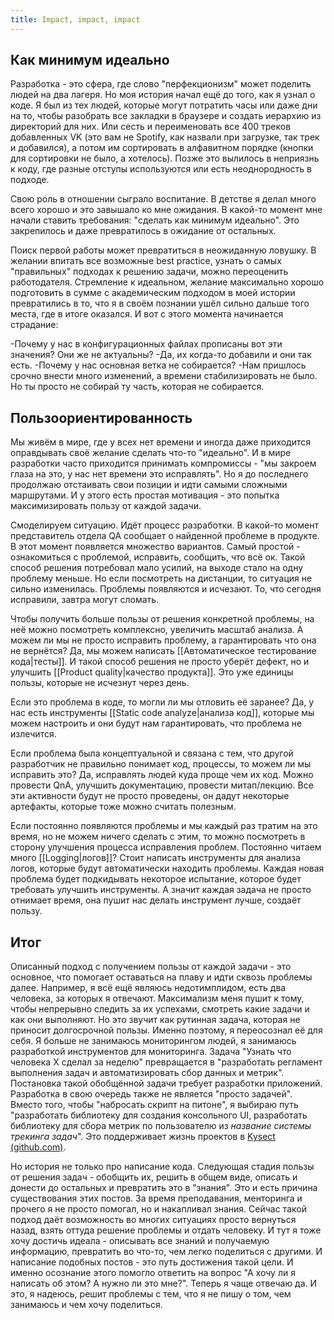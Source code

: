 ```yaml
---
title: Impact, impact, impact
---
```


## Как минимум идеально
Разработка - это сфера, где слово "перфекционизм" может поделить людей на два лагеря. Но моя история начал ещё до того, как я узнал о коде. Я был из тех людей, которые могут потратить часы или даже дни на то, чтобы разобрать все закладки в браузере и создать иерархию из директорий для них. Или сесть и переименовать все 400 треков добавленных VK (это вам не Spotify, как назвали при загрузке, так трек и добавился), а потом им сортировать в алфавитном порядке (кнопки для сортировки не было, а хотелось). Позже это вылилось в неприязнь к коду, где разные отступы используются или есть неоднородность в подходе.

Свою роль в отношении сыграло воспитание. В детстве я делал много всего хорошо и это завышало ко мне ожидания. В какой-то момент мне начали ставить требования: "сделать как минимум идеально". Это закрепилось и даже превратилось в ожидание от остальных.

Поиск первой работы может превратиться в неожиданную ловушку. В желании впитать все возможные best practice, узнать о самых "правильных" подходах к решению задачи, можно переоценить работодателя. Стремление к идеальном, желание максимально хорошо подготовить в сумме с академическим подходом в моей истории превратились в то, что я в своём познании ушёл сильно дальше того места, где в итоге оказался. И вот с этого момента начинается страдание:

-Почему у нас в конфигурационных файлах прописаны вот эти значения? Они же не актуальны?
-Да, их когда-то добавили и они так есть.
-Почему у нас основная ветка не собирается?
-Нам пришлось срочно внести много изменений, а времени стабилизировать не было. Но ты просто не собирай ту часть, которая не собирается.
## Пользоориентированность
Мы живём в мире, где у всех нет времени и иногда даже приходится оправдывать своё желание сделать что-то "идеально". И в мире разработки часто приходится принимать компромиссы - "мы закроем глаза на это, у нас нет времени это исправлять". Но я до последнего продолжаю отстаивать свои позиции и идти самыми сложными маршрутами. И у этого есть простая мотивация - это попытка максимизировать пользу от каждой задачи.

Смоделируем ситуацию. Идёт процесс разработки. В какой-то момент представитель отдела QA сообщает о найденной проблеме в продукте. В этот момент появляется множество вариантов. Самый простой - ознакомиться с проблемой, исправить, сообщить, что всё ок. Такой способ решения потребовал мало усилий, на выходе стало на одну проблему меньше. Но если посмотреть на дистанции, то ситуация не сильно изменилась. Проблемы появляются и исчезают. То, что сегодня исправили, завтра могут сломать.

Чтобы получить больше пользы от решения конкретной проблемы, на неё можно посмотреть комплексно, увеличить масштаб анализа. А можем ли мы не просто исправить проблему, а гарантировать что она не вернётся? Да, мы можем написать [[Автоматическое тестирование кода|тесты]]. И такой способ решения не просто уберёт дефект, но и улучшить [[Product quality|качество продукта]]. Это уже единицы пользы, которые не исчезнут через день.

Если это проблема в коде, то могли ли мы отловить её заранее? Да, у нас есть инструменты [[Static code analyze|анализа код]], которые мы можем настроить и они будут нам гарантировать, что проблема не излечится.

Если проблема была концептуальной и связана с тем, что другой разработчик не правильно понимает код, процессы, то можем ли мы исправить это? Да, исправлять людей куда проще чем их код. Можно провести QnA, улучшить документацию, провести митап/лекцию. Все эти активности будут не просто проведены, он дадут некоторые артефакты, которые тоже можно считать полезным.

Если постоянно появляются проблемы и мы каждый раз тратим на это время, но не можем ничего сделать с этим, то можно посмотреть в сторону улучшения процесса исправления проблем. Постоянно читаем много [[Logging|логов]]? Стоит написать инструменты для анализа логов, которые будут автоматически находить проблемы. Каждая новая проблема будет подкидывать некоторое испытание, которое будет требовать улучшить инструменты. А значит каждая задача не просто отнимает время, она пушит нас делать инструмент лучше, создаёт пользу.
## Итог
Описанный подход с получением пользы от каждой задачи - это основное, что помогает оставаться на плаву и идти сквозь проблемы далее. Например, я всё ещё являюсь недотимплидом, есть два человека, за которых я отвечают. Максимализм меня пушит к тому, чтобы непрерывно следить за их успехами, смотреть какие задачи и как они выполняют. Но это звучит как рутинная задача, которая не приносит долгосрочной пользы. Именно поэтому, я переосознал её для себя. Я больше не занимаюсь мониторингом людей, я занимаюсь разработкой инструментов для мониторинга. Задача "Узнать что человека Х сделал за неделю" превращается в "разработать регламент выполнения задач и автоматизировать сбор данных и метрик". Постановка такой обобщённой задачи требует разработки приложений. Разработка в свою очередь также не является "просто задачей". Вместо того, чтобы "набросать скрипт на питоне", я выбираю путь "разработать библиотеку для создания консольного UI, разработать библиотеку для сбора метрик по пользователю из *название системы трекинга задач*". Это поддерживает жизнь проектов в [Kysect (github.com)](https://github.com/kysect).

Но история не только про написание кода. Следующая стадия пользы от решения задач - обобщить их, решить в общем виде, описать и донести до остальных и превратить это в "знания". Это и есть причина существования этих постов. За время преподавания, менторинга и прочего я не просто помогал, но и накапливал знания. Сейчас такой подход даёт возможность во многих ситуациях просто вернуться назад, взять оттуда решение проблемы и отдать человеку. И тут я тоже хочу достичь идеала - описывать все знаний и получаемую информацию, превратить во что-то, чем легко поделиться с другими. И написание подобных постов - это путь достижения такой цели. И именно осознание этого помогло ответить на вопрос "А хочу ли я написать об этом? А нужно ли это мне?". Теперь я чаще отвечаю да. И это, я надеюсь, решит проблемы с тем, что я не пишу о том, чем занимаюсь и чем хочу поделиться.